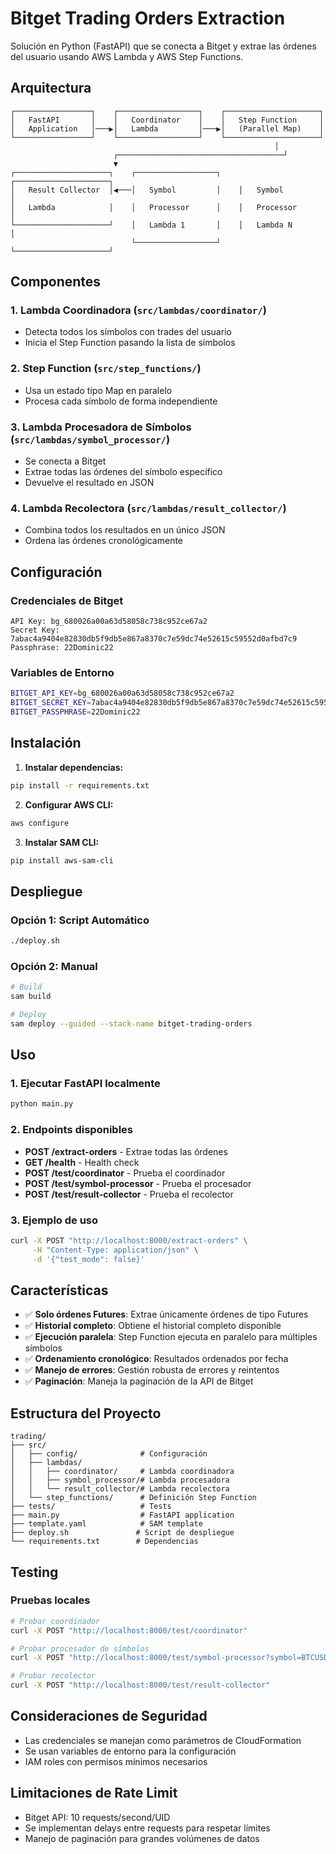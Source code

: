# Bitget Trading Orders Extraction

Solución en Python (FastAPI) que se conecta a Bitget y extrae las órdenes del usuario usando AWS Lambda y AWS Step Functions.

## Arquitectura

```
┌─────────────────┐    ┌──────────────────┐    ┌─────────────────────┐
│   FastAPI       │    │   Coordinator    │    │   Step Function     │
│   Application   │───▶│   Lambda         │───▶│   (Parallel Map)    │
└─────────────────┘    └──────────────────┘    └─────────────────────┘
                                                           │
                       ┌─────────────────────────────────────┘
                       ▼
┌─────────────────────┐    ┌──────────────────┐    ┌─────────────────────┐
│   Result Collector  │◀───│   Symbol         │    │   Symbol            │
│   Lambda            │    │   Processor      │    │   Processor         │
└─────────────────────┘    │   Lambda 1       │    │   Lambda N          │
                           └──────────────────┘    └─────────────────────┘
```

## Componentes

### 1. Lambda Coordinadora (`src/lambdas/coordinator/`)
- Detecta todos los símbolos con trades del usuario
- Inicia el Step Function pasando la lista de símbolos

### 2. Step Function (`src/step_functions/`)
- Usa un estado tipo Map en paralelo
- Procesa cada símbolo de forma independiente

### 3. Lambda Procesadora de Símbolos (`src/lambdas/symbol_processor/`)
- Se conecta a Bitget
- Extrae todas las órdenes del símbolo específico
- Devuelve el resultado en JSON

### 4. Lambda Recolectora (`src/lambdas/result_collector/`)
- Combina todos los resultados en un único JSON
- Ordena las órdenes cronológicamente

## Configuración

### Credenciales de Bitget
```
API Key: bg_680026a00a63d58058c738c952ce67a2
Secret Key: 7abac4a9404e82830db5f9db5e867a8370c7e59dc74e52615c59552d0afbd7c9
Passphrase: 22Dominic22
```

### Variables de Entorno
```bash
BITGET_API_KEY=bg_680026a00a63d58058c738c952ce67a2
BITGET_SECRET_KEY=7abac4a9404e82830db5f9db5e867a8370c7e59dc74e52615c59552d0afbd7c9
BITGET_PASSPHRASE=22Dominic22
```

## Instalación

1. **Instalar dependencias:**
```bash
pip install -r requirements.txt
```

2. **Configurar AWS CLI:**
```bash
aws configure
```

3. **Instalar SAM CLI:**
```bash
pip install aws-sam-cli
```

## Despliegue

### Opción 1: Script Automático
```bash
./deploy.sh
```

### Opción 2: Manual
```bash
# Build
sam build

# Deploy
sam deploy --guided --stack-name bitget-trading-orders
```

## Uso

### 1. Ejecutar FastAPI localmente
```bash
python main.py
```

### 2. Endpoints disponibles

- **POST /extract-orders** - Extrae todas las órdenes
- **GET /health** - Health check
- **POST /test/coordinator** - Prueba el coordinador
- **POST /test/symbol-processor** - Prueba el procesador
- **POST /test/result-collector** - Prueba el recolector

### 3. Ejemplo de uso
```bash
curl -X POST "http://localhost:8000/extract-orders" \
     -H "Content-Type: application/json" \
     -d '{"test_mode": false}'
```

## Características

- ✅ **Solo órdenes Futures**: Extrae únicamente órdenes de tipo Futures
- ✅ **Historial completo**: Obtiene el historial completo disponible
- ✅ **Ejecución paralela**: Step Function ejecuta en paralelo para múltiples símbolos
- ✅ **Ordenamiento cronológico**: Resultados ordenados por fecha
- ✅ **Manejo de errores**: Gestión robusta de errores y reintentos
- ✅ **Paginación**: Maneja la paginación de la API de Bitget

## Estructura del Proyecto

```
trading/
├── src/
│   ├── config/              # Configuración
│   ├── lambdas/
│   │   ├── coordinator/     # Lambda coordinadora
│   │   ├── symbol_processor/# Lambda procesadora
│   │   └── result_collector/# Lambda recolectora
│   └── step_functions/      # Definición Step Function
├── tests/                   # Tests
├── main.py                  # FastAPI application
├── template.yaml            # SAM template
├── deploy.sh               # Script de despliegue
└── requirements.txt        # Dependencias
```

## Testing

### Pruebas locales
```bash
# Probar coordinador
curl -X POST "http://localhost:8000/test/coordinator"

# Probar procesador de símbolos
curl -X POST "http://localhost:8000/test/symbol-processor?symbol=BTCUSDT"

# Probar recolector
curl -X POST "http://localhost:8000/test/result-collector"
```

## Consideraciones de Seguridad

- Las credenciales se manejan como parámetros de CloudFormation
- Se usan variables de entorno para la configuración
- IAM roles con permisos mínimos necesarios

## Limitaciones de Rate Limit

- Bitget API: 10 requests/second/UID
- Se implementan delays entre requests para respetar límites
- Manejo de paginación para grandes volúmenes de datos